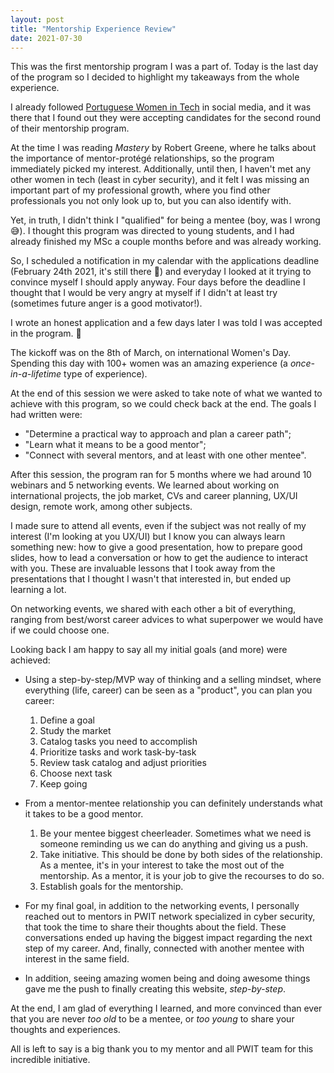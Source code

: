 ```yaml
---
layout: post
title: "Mentorship Experience Review"
date: 2021-07-30
---
```

This was the first mentorship program I was a part of. Today is the last day of the program so I decided to highlight my takeaways from the whole experience.

I already followed [Portuguese Women in Tech](https://www.portuguesewomenintech.com/) in social media, and it was there that I found out they were accepting candidates for the second round of their mentorship program.

At the time I was reading *Mastery* by Robert Greene, where he talks about the importance of mentor-protégé relationships, so the program immediately picked my interest. Additionally, until then, I haven't met any other women in tech (least in cyber security), and it felt I was missing an important part of my professional growth, where you find other professionals you not only look up to, but you can also identify with.

Yet, in truth, I didn't think I "qualified" for being a mentee (boy, was I wrong 😅). I thought this program was directed to young students, and I had already finished my MSc a couple months before and was already working.

So, I scheduled a notification in my calendar with the applications deadline (February 24th 2021, it's still there 📅) and everyday I looked at it trying to convince myself I should apply anyway.
Four days before the deadline I thought that I would be very angry at myself if I didn't at least try (sometimes future anger is a good motivator!).

I wrote an honest application and a few days later I was told I was accepted in the program. 🙌

The kickoff was on the 8th of March, on international Women's Day. Spending this day with 100+ women was an amazing experience (a *once-in-a-lifetime* type of experience).

At the end of this session we were asked to take note of what we wanted to achieve with this program, so we could check back at the end. The goals I had written were:
* "Determine a practical way to approach and plan a career path";
* "Learn what it means to be a good mentor";
* "Connect with several mentors, and at least with one other mentee".

After this session, the program ran for 5 months where we had around 10 webinars and 5 networking events.
We learned about working on international projects, the job market, CVs and career planning, UX/UI design, remote work, among other subjects.

I made sure to attend all events, even if the subject was not really of my interest (I'm looking at you UX/UI) but I know you can always learn something new: how to give a good presentation, how to prepare good slides, how to lead a conversation or how to get the audience to interact with you. These are invaluable lessons that I took away from the presentations that I thought I wasn't that interested in, but ended up learning a lot.

On networking events, we shared with each other a bit of everything, ranging from best/worst career advices to what superpower we would have if we could choose one.

Looking back I am happy to say all my initial goals (and more) were achieved:
* Using a step-by-step/MVP way of thinking and a selling mindset, where everything (life, career) can be seen as a "product", you can plan you career:
  1. Define a goal
  2. Study the market
  3. Catalog tasks you need to accomplish
  4. Prioritize tasks and work task-by-task
  5. Review task catalog and adjust priorities
  6. Choose next task
  7. Keep going

* From a mentor-mentee relationship you can definitely understands what it takes to be a good mentor.
  1. Be your mentee biggest cheerleader. Sometimes what we need is someone reminding us we can do anything and giving us a push.
  2. Take initiative. This should be done by both sides of the relationship. As a mentee, it's in your interest to take the most out of the mentorship. As a mentor, it is your job to give the recourses to do so.
  3. Establish goals for the mentorship.

* For my final goal, in addition to the networking events, I personally reached out to mentors in PWIT network specialized in cyber security, that took the time to share their thoughts about the field. These conversations ended up having the biggest impact regarding the next step of my career. And, finally, connected with another mentee with interest in the same field.

* In addition, seeing amazing women being and doing awesome things gave me the push to finally creating this website, *step-by-step*.


At the end, I am glad of everything I learned, and more convinced than ever that you are never *too old* to be a mentee, or *too young* to share your thoughts and experiences.

All is left to say is a big thank you to my mentor and all PWIT team for this incredible initiative.
